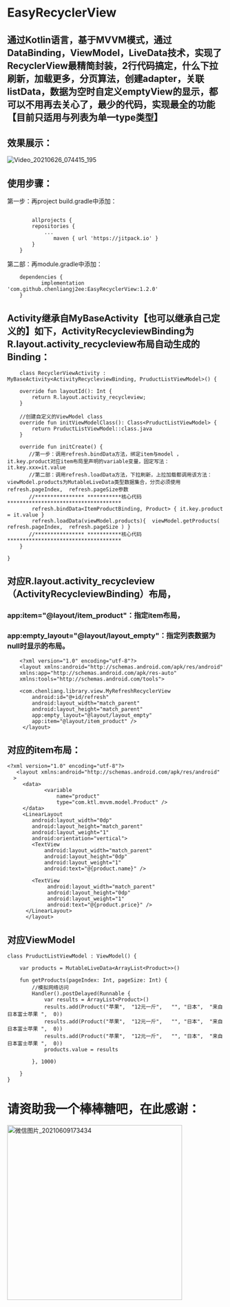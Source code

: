 
# EasyRecyclerView

## 通过Kotlin语言，基于MVVM模式，通过DataBinding，ViewModel，LiveData技术，实现了RecyclerView最精简封装，2行代码搞定，什么下拉刷新，加载更多，分页算法，创建adapter，关联listData，数据为空时自定义emptyView的显示，都可以不用再去关心了，最少的代码，实现最全的功能【目前只适用与列表为单一type类型】

## 效果展示：
![Video_20210626_074415_195](https://user-images.githubusercontent.com/4067327/123512007-7d087e80-d6b7-11eb-9ef1-f981359cd91c.gif)



## 使用步骤： 
第一步：再project build.gradle中添加：
```

    	allprojects {
		repositories {
			...
		       maven { url 'https://jitpack.io' }
		}
	}
```

第二部：再module.gradle中添加：
```
    dependencies {
	       implementation 'com.github.chenliangj2ee:EasyRecyclerView:1.2.0'
	} 
```


## Activity继承自MyBaseActivity【也可以继承自己定义的】如下，ActivityRecycleviewBinding为R.layout.activity_recycleview布局自动生成的Binding： 
```
    class RecyclerViewActivity : MyBaseActivity<ActivityRecycleviewBinding, PruductListViewModel>() {

    override fun layoutId(): Int {
        return R.layout.activity_recycleview;
    }

    //创建自定义的ViewModel class
    override fun initViewModelClass(): Class<PruductListViewModel> {
        return PruductListViewModel::class.java
    }

    override fun initCreate() {
       //第一步：调用refresh.bindData方法，绑定item与model ，it.key.product对应item布局里声明的variable变量，固定写法：it.key.xxx=it.value
       //第二部：调用refresh.loadData方法，下拉刷新，上拉加载都调用该方法：viewModel.products为MutableLiveData类型数据集合，分页必须使用refresh.pageIndex,  refresh.pageSize参数
       //**************** ***********核心代码*************************************
        refresh.bindData<ItemProductBinding, Product> { it.key.product = it.value }
        refresh.loadData(viewModel.products){  viewModel.getProducts(  refresh.pageIndex,  refresh.pageSize ) }
       //**************** ***********核心代码*************************************
    }

}
```
## 对应R.layout.activity_recycleview（ActivityRecycleviewBinding）布局， 
### app:item="@layout/item_product"：指定item布局， 
### app:empty_layout="@layout/layout_empty"：指定列表数据为null时显示的布局。
```
    <?xml version="1.0" encoding="utf-8"?>
    <layout xmlns:android="http://schemas.android.com/apk/res/android"
    xmlns:app="http://schemas.android.com/apk/res-auto"
    xmlns:tools="http://schemas.android.com/tools">

    <com.chenliang.library.view.MyRefreshRecyclerView
        android:id="@+id/refresh"
        android:layout_width="match_parent"
        android:layout_height="match_parent"
        app:empty_layout="@layout/layout_empty"
        app:item="@layout/item_product" />
     </layout>
```     

## 对应的item布局：
```
<?xml version="1.0" encoding="utf-8"?>
   <layout xmlns:android="http://schemas.android.com/apk/res/android"
  >
	 <data>
	        <variable
	            name="product"
	            type="com.ktl.mvvm.model.Product" />
	 </data>
     <LinearLayout
        android:layout_width="0dp"
        android:layout_height="match_parent"
        android:layout_weight="1"
        android:orientation="vertical">
        <TextView
            android:layout_width="match_parent"
            android:layout_height="0dp"
            android:layout_weight="1"
            android:text="@{product.name}" />

        <TextView
             android:layout_width="match_parent"
             android:layout_height="0dp"
             android:layout_weight="1"
             android:text="@{product.price}" />
      </LinearLayout>
      </layout> 
```
## 对应ViewModel
```
class PruductListViewModel : ViewModel() {

    var products = MutableLiveData<ArrayList<Product>>()
    
    fun getProducts(pageIndex: Int, pageSize: Int) {
        //模拟网络访问
        Handler().postDelayed(Runnable {
            var results = ArrayList<Product>()
            results.add(Product("苹果",  "12元一斤",   "", "日本",  "来自日本富士苹果 ",  0))
            results.add(Product("苹果",  "12元一斤",   "", "日本",  "来自日本富士苹果 ",  0))
            results.add(Product("苹果",  "12元一斤",   "", "日本",  "来自日本富士苹果 ",  0))
            products.value = results

        }, 1000)

    }
}
```
# 请资助我一个棒棒糖吧，在此感谢：


<img width="406" alt="微信图片_20210609173434" src="https://user-images.githubusercontent.com/4067327/121332592-989b2780-c94a-11eb-9543-a4e00db3b759.png">


